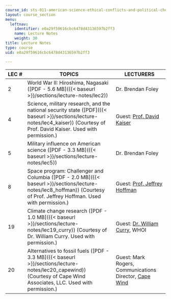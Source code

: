 ```yaml
---
course_id: sts-011-american-science-ethical-conflicts-and-political-choices-fall-2007
layout: course_section
menu:
  leftnav:
    identifier: e0a29f59616cbc6478d43136597b2ff3
    name: Lecture Notes
    weight: 30
title: Lecture Notes
type: course
uid: e0a29f59616cbc6478d43136597b2ff3

---
```


| LEC # | TOPICS | LECTURERS |
| --- | --- | --- |
| 2 | World War II: Hiroshima, Nagasaki ([PDF - 5.6 MB]({{< baseurl >}}/sections/lecture-notes/lec2)) | Dr. Brendan Foley |
| 4 | Science, military research, and the national security state ([PDF]({{< baseurl >}}/sections/lecture-notes/lec4_kaiser)) (Courtesy of Prof. David Kaiser. Used with permission.) | Guest: [Prof. David Kaiser](http://web.mit.edu/dikaiser/www/) |
| 5 | Military influence on American science ([PDF - 3.3 MB]({{< baseurl >}}/sections/lecture-notes/lec5)) | Dr. Brendan Foley |
| 8 | Space program: Challenger and Columbia ([PDF - 2.0 MB]({{< baseurl >}}/sections/lecture-notes/lec8_hoffman)) (Courtesy of Prof. Jeffrey Hoffman. Used with permission.) | Guest: [Prof. Jeffrey Hoffman](http://en.wikipedia.org/wiki/Jeffrey_A._Hoffman) |
| 19 | Climate change research ([PDF - 1.0 MB]({{< baseurl >}}/sections/lecture-notes/lec19_curry)) (Courtesy of Dr. William Curry. Used with permission.) | Guest: [Dr. William Curry](http://www.whoi.edu/science/GG/people/wcurry/index.htm), WHOI |
| 20 | Alternatives to fossil fuels ([PDF - 3.3 MB]({{< baseurl >}}/sections/lecture-notes/lec20_capewind)) (Courtesy of Cape Wind Associates, LLC. Used with permission.) | Guest: Mark Rogers, Communications Director, [Cape Wind](http://www.capewind.org/)